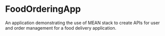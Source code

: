 # FoodOrderingApp
An application demonstrating the use of MEAN stack to create APIs for user and order management for a food delivery application.
